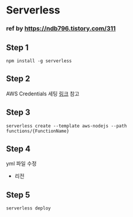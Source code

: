 # Serverless

### ref by https://ndb796.tistory.com/311

## Step 1
~~~
npm install -g serverless
~~~

## Step 2
AWS Credentials 세팅 [링크](https://ndb796.tistory.com/311) 참고

## Step 3 
~~~
serverless create --template aws-nodejs --path functions/{FunctionName}
~~~

## Step 4
yml 파일 수정
- 리전

## Step 5 
~~~
serverless deploy
~~~

